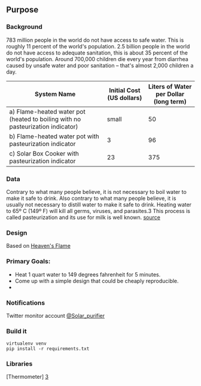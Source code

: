 ## Purpose


### Background

783 million people in the world do not have access to safe water. This is roughly 11 percent of the world's population.
2.5 billion people in the world do not have access to adequate sanitation, this is about 35 percent of the world's population.
Around 700,000 children die every year from diarrhea caused by unsafe water and poor sanitation – that's almost 2,000 children a day.

System Name | Initial Cost (US dollars) | Liters of Water per Dollar (long term)
----- | --- | ---
a) Flame-heated water pot (heated to boiling with no pasteurization indicator) | small | 50
b) Flame-heated water pot with pasteurization indicator | 3 | 96
c) Solar Box Cooker with pasteurization indicator | 23 | 375

### Data

Contrary to what many people believe, it is not necessary to boil water to make it safe to drink. Also contrary to what many people believe, it is usually not necessary to distill water to make it safe to drink. Heating water to 65º C (149º F) will kill all germs, viruses, and parasites.3 This process is called pasteurization and its use for milk is well known. [source][1]

### Design
Based on [Heaven's Flame][2]

### Primary Goals:
* Heat 1 quart water to 149 degrees fahrenheit for 5 minutes.
* Come up with a simple design that could be cheaply reproducible.
* 

### Notifications
Twitter monitor account [@Solar_purifier][4]


### Build it

    virtualenv venv
    pip install -r requirements.txt

### Libraries

[Thermometer] [3]


[1]: http://solarcooking.org/pasteurization/solarwat.htm "A SUMMARY OF WATER PASTEURIZATION TECHNIQUES"
[2]: http://www.backwoodshome.com/articles/radabaugh30.html "Heaven's Flame"
[3]: http://www.raspberrypi-spy.co.uk/2013/03/raspberry-pi-1-wire-digital-thermometer-sensor/ "Raspberry Pi 1- Wire Digital Thermometer Sensor (DS18B20)"
[4]: http://twitter.com/solar_purifier